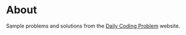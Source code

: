 # About

Sample problems and solutions from the [Daily Coding Problem](https://www.dailycodingproblem.com/) website.
